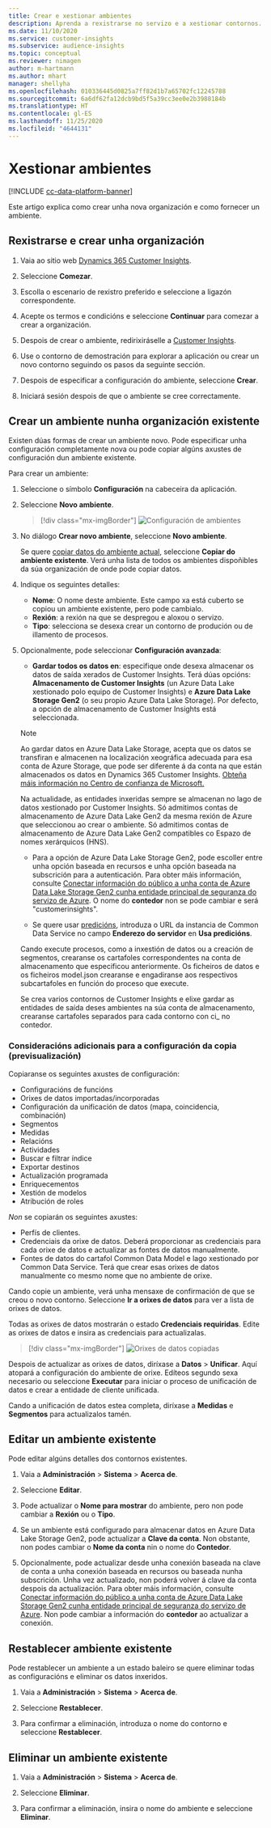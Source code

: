 ```yaml
---
title: Crear e xestionar ambientes
description: Aprenda a rexistrarse no servizo e a xestionar contornos.
ms.date: 11/10/2020
ms.service: customer-insights
ms.subservice: audience-insights
ms.topic: conceptual
ms.reviewer: nimagen
author: m-hartmann
ms.author: mhart
manager: shellyha
ms.openlocfilehash: 010336445d0825a7ff82d1b7a65702fc12245788
ms.sourcegitcommit: 6a6df62fa12dcb9bd5f5a39cc3ee0e2b3988184b
ms.translationtype: HT
ms.contentlocale: gl-ES
ms.lasthandoff: 11/25/2020
ms.locfileid: "4644131"
---
```

# <a name="manage-environments"></a>Xestionar ambientes

[!INCLUDE [cc-data-platform-banner](../includes/cc-data-platform-banner.md)]

Este artigo explica como crear unha nova organización e como fornecer un ambiente.

## <a name="sign-up-and-create-an-organization"></a>Rexistrarse e crear unha organización

1. Vaia ao sitio web [Dynamics 365 Customer Insights](https://dynamics.microsoft.com/ai/customer-insights/).

2. Seleccione **Comezar**.

3. Escolla o escenario de rexistro preferido e seleccione a ligazón correspondente.

4. Acepte os termos e condicións e seleccione **Continuar** para comezar a crear a organización.

5. Despois de crear o ambiente, redirixiráselle a [Customer Insights](https://home.ci.ai.dynamics.com).

6. Use o contorno de demostración para explorar a aplicación ou crear un novo contorno seguindo os pasos da seguinte sección.

7. Despois de especificar a configuración do ambiente, seleccione **Crear**.

8. Iniciará sesión despois de que o ambiente se cree correctamente.

## <a name="create-an-environment-in-an-existing-organization"></a>Crear un ambiente nunha organización existente

Existen dúas formas de crear un ambiente novo. Pode especificar unha configuración completamente nova ou pode copiar algúns axustes de configuración dun ambiente existente.

Para crear un ambiente:

1. Seleccione o símbolo **Configuración** na cabeceira da aplicación.

1. Seleccione **Novo ambiente**.

   > [!div class="mx-imgBorder"]
   > ![Configuración de ambientes](media/environment-settings-dialog.png)

1. No diálogo **Crear novo ambiente**, seleccione **Novo ambiente**.

   Se quere [copiar datos do ambiente actual](#additional-considerations-for-copy-configuration-preview), seleccione **Copiar do ambiente existente**. Verá unha lista de todos os ambientes dispoñibles da súa organización de onde pode copiar datos.

1. Indique os seguintes detalles:
   - **Nome**: O nome deste ambiente. Este campo xa está cuberto se copiou un ambiente existente, pero pode cambialo.
   - **Rexión**: a rexión na que se despregou e aloxou o servizo.
   - **Tipo**: selecciona se desexa crear un contorno de produción ou de illamento de procesos.

2. Opcionalmente, pode seleccionar **Configuración avanzada**:

   - **Gardar todos os datos en**: especifique onde desexa almacenar os datos de saída xerados de Customer Insights. Terá dúas opcións: **Almacenamento de Customer Insights** (un Azure Data Lake xestionado polo equipo de Customer Insights) e **Azure Data Lake Storage Gen2** (o seu propio Azure Data Lake Storage). Por defecto, a opción de almacenamento de Customer Insights está seleccionada.

   > [!NOTE]
   > Ao gardar datos en Azure Data Lake Storage, acepta que os datos se transfiran e almacenen na localización xeográfica adecuada para esa conta de Azure Storage, que pode ser diferente á da conta na que están almacenados os datos en Dynamics 365 Customer Insights. [Obteña máis información no Centro de confianza de Microsoft.](https://www.microsoft.com/trust-center)
   >
   > Na actualidade, as entidades inxeridas sempre se almacenan no lago de datos xestionado por Customer Insights.
   > Só admitimos contas de almacenamento de Azure Data Lake Gen2 da mesma rexión de Azure que seleccionou ao crear o ambiente.
   > Só admitimos contas de almacenamento de Azure Data Lake Gen2 compatibles co Espazo de nomes xerárquicos (HNS).

   - Para a opción de Azure Data Lake Storage Gen2, pode escoller entre unha opción baseada en recursos e unha opción baseada na subscrición para a autenticación. Para obter máis información, consulte [Conectar información do público a unha conta de Azure Data Lake Storage Gen2 cunha entidade principal de seguranza do servizo de Azure](connect-service-principal.md). O nome do **contedor** non se pode cambiar e será "customerinsights".
   
   - Se quere usar [predicións](predictions.md), introduza o URL da instancia de Common Data Service no campo **Enderezo do servidor** en **Usa predicións**.

   Cando execute procesos, como a inxestión de datos ou a creación de segmentos, crearanse os cartafoles correspondentes na conta de almacenamento que especificou anteriormente. Os ficheiros de datos e os ficheiros model.json crearanse e engadiranse aos respectivos subcartafoles en función do proceso que execute.

   Se crea varios contornos de Customer Insights e elixe gardar as entidades de saída deses ambientes na súa conta de almacenamento, crearanse cartafoles separados para cada contorno con ci_<environmentid> no contedor.

### <a name="additional-considerations-for-copy-configuration-preview"></a>Consideracións adicionais para a configuración da copia (previsualización)

Copiaranse os seguintes axustes de configuración:

- Configuracións de funcións
- Orixes de datos importadas/incorporadas
- Configuración da unificación de datos (mapa, coincidencia, combinación)
- Segmentos
- Medidas
- Relacións
- Actividades
- Buscar e filtrar índice
- Exportar destinos
- Actualización programada
- Enriquecementos
- Xestión de modelos
- Atribución de roles

*Non* se copiarán os seguintes axustes:

- Perfís de clientes.
- Credenciais da orixe de datos. Deberá proporcionar as credenciais para cada orixe de datos e actualizar as fontes de datos manualmente.
- Fontes de datos do cartafol Common Data Model e lago xestionado por Common Data Service. Terá que crear esas orixes de datos manualmente co mesmo nome que no ambiente de orixe.

Cando copie un ambiente, verá unha mensaxe de confirmación de que se creou o novo contorno. Seleccione **Ir a orixes de datos** para ver a lista de orixes de datos.

Todas as orixes de datos mostrarán o estado **Credenciais requiridas**. Edite as orixes de datos e insira as credenciais para actualizalas.

> [!div class="mx-imgBorder"]
> ![Orixes de datos copiadas](media/data-sources-copied.png)

Despois de actualizar as orixes de datos, diríxase a **Datos** > **Unificar**. Aquí atopará a configuración do ambiente de orixe. Edíteos segundo sexa necesario ou seleccione **Executar** para iniciar o proceso de unificación de datos e crear a entidade de cliente unificada.

Cando a unificación de datos estea completa, diríxase a **Medidas** e **Segmentos** para actualizalos tamén.

## <a name="edit-an-existing-environment"></a>Editar un ambiente existente

Pode editar algúns detalles dos contornos existentes.

1. Vaia a **Administración** > **Sistema** > **Acerca de**.

2. Seleccione **Editar**.

3. Pode actualizar o **Nome para mostrar** do ambiente, pero non pode cambiar a **Rexión** ou o **Tipo**.

4. Se un ambiente está configurado para almacenar datos en Azure Data Lake Storage Gen2, pode actualizar a **Clave da conta**. Non obstante, non podes cambiar o **Nome da conta** nin o nome do **Contedor**.

5. Opcionalmente, pode actualizar desde unha conexión baseada na clave de conta a unha conexión baseada en recursos ou baseada nunha subscrición. Unha vez actualizado, non poderá volver á clave da conta despois da actualización. Para obter máis información, consulte [Conectar información do público a unha conta de Azure Data Lake Storage Gen2 cunha entidade principal de seguranza do servizo de Azure](connect-service-principal.md). Non pode cambiar a información do **contedor** ao actualizar a conexión.

## <a name="reset-an-existing-environment"></a>Restablecer ambiente existente

Pode restablecer un ambiente a un estado baleiro se quere eliminar todas as configuracións e eliminar os datos inxeridos.

1.  Vaia a **Administración** > **Sistema** > **Acerca de**.

2.  Seleccione **Restablecer**. 

3.  Para confirmar a eliminación, introduza o nome do contorno e seleccione **Restablecer**.


## <a name="delete-an-existing-environment"></a>Eliminar un ambiente existente

1. Vaia a **Administración** > **Sistema** > **Acerca de**.

1. Seleccione **Eliminar**.

1. Para confirmar a eliminación, insira o nome do ambiente e seleccione **Eliminar**.
